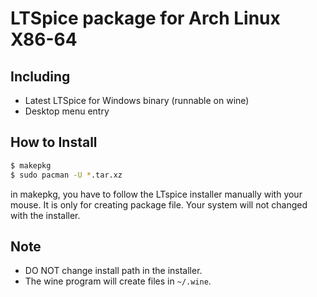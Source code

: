 # LTSpice package for Arch Linux X86-64

## Including

- Latest LTSpice for Windows binary (runnable on wine)
- Desktop menu entry

## How to Install

```bash
$ makepkg
$ sudo pacman -U *.tar.xz
```

in makepkg, you have to follow the LTspice installer manually with your mouse.
It is only for creating package file. Your system will not changed with the installer.

## Note

- DO NOT change install path in the installer.
- The wine program will create files in `~/.wine`.

